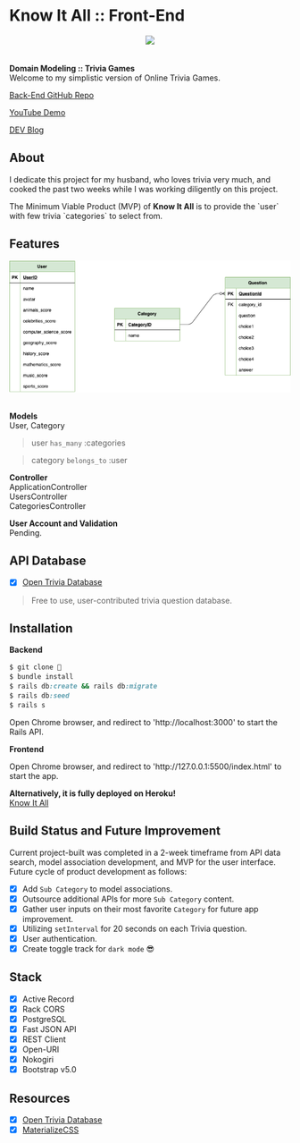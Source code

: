 # Know It All :: Front-End

<div align="center">
  <img src="#">
</div>

<br>

<strong>Domain Modeling :: Trivia Games</strong><br>
Welcome to my simplistic version of Online Trivia Games.<br> 

<p><a href="https://github.com/fentyhall/KnowItAll_backend">Back-End GitHub Repo</a></p>
<p><a href="#">YouTube Demo</a></p>
<p><a href="#">DEV Blog</a></p>

## About

<p>I dedicate this project for my husband, who loves trivia very much, and cooked the past two weeks while I was working diligently on this project.</p>
<p>The Minimum Viable Product (MVP) of <strong>Know It All</strong> is to provide the `user` with few trivia `categories` to select from.</p>

## Features

<div align="center">
  <img src="erd.png">
</div>

<br>

**Models** <br>
User, Category<br>

> user `has_many` :categories<br>

> category `belongs_to` :user<br>

**Controller** <br>
ApplicationController<br>
UsersController<br>
CategoriesController<br>

**User Account and Validation** <br>
Pending.<br>

## API Database

- [x] <a href="https://opentdb.com/">Open Trivia Database</a>

> Free to use, user-contributed trivia question database.

## Installation

<strong>Backend</strong>

```ruby
$ git clone 👾
$ bundle install
$ rails db:create && rails db:migrate
$ rails db:seed
$ rails s
```

Open Chrome browser, and redirect to 'http://localhost:3000' to start the Rails API.

<strong>Frontend</strong>
<p>Open Chrome browser, and redirect to 'http://127.0.0.1:5500/index.html' to start the app.</p>

**Alternatively, it is fully deployed on Heroku!**
<br>
<a href="#">Know It All</a>

## Build Status and Future Improvement
<p>Current project-built was completed in a 2-week timeframe from API data search, model association development, and MVP for the user interface. Future cycle of product development as follows:</p>

- [x] Add `Sub Category` to model associations. 
- [x] Outsource additional APIs for more `Sub Category` content.
- [x] Gather user inputs on their most favorite `Category` for future app improvement.
- [x] Utilizing `setInterval` for 20 seconds on each Trivia question.
- [x] User authentication.
- [x] Create toggle track for `dark mode` 😎

## Stack
- [x] Active Record
- [x] Rack CORS
- [x] PostgreSQL
- [x] Fast JSON API 
- [x] REST Client
- [x] Open-URI
- [x] Nokogiri
- [x] Bootstrap v5.0

## Resources

- [x] <a href="https://opentdb.com/">Open Trivia Database</a>
- [x] <a href="https://getbootstrap.com/">MaterializeCSS</a>